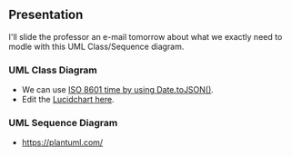 ## Presentation

I'll slide the professor an e-mail tomorrow about what we exactly need to modle with this UML Class/Sequence diagram. 

### UML Class Diagram
- We can use [ISO 8601 time by using Date.toJSON()](https://stackoverflow.com/a/15952652).
- Edit the [Lucidchart here](https://lucid.app/lucidchart/2603a3fc-15f5-4298-adff-3e06fd22bff7/edit?viewport_loc=-846%2C-217%2C3555%2C1837%2C0_0&invitationId=inv_a698e5e1-5cb3-4e22-9ab1-65e1367876ef).
  
### UML Sequence Diagram
- https://plantuml.com/

